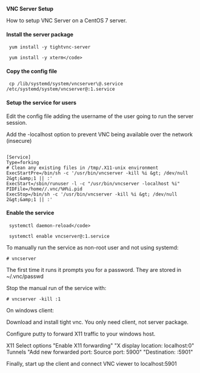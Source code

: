 <strong>VNC Server Setup</strong>

How to setup VNC Server on a CentOS 7 server.

#### Install the server package


~~~~
 yum install -y tightvnc-server

 yum install -y xterm</code>
~~~~


#### Copy the config file


~~~~
 cp /lib/systemd/system/vncserver\@.service /etc/systemd/system/vncserver@:1.service
~~~~


#### Setup the service for users



Edit the config file adding the username of the user going to run the server session.

Add the -localhost option to prevent VNC being available over the network (insecure)


~~~~

[Service]
Type=forking
# Clean any existing files in /tmp/.X11-unix environment
ExecStartPre=/bin/sh -c '/usr/bin/vncserver -kill %i &gt; /dev/null 2&gt;&amp;1 || :'
ExecStart=/sbin/runuser -l -c "/usr/bin/vncserver -localhost %i"
PIDFile=/home//.vnc/%H%i.pid
ExecStop=/bin/sh -c '/usr/bin/vncserver -kill %i &gt; /dev/null 2&gt;&amp;1 || :'
~~~~


#### Enable the service


~~~~
 systemctl daemon-reload</code>

 systemctl enable vncserver@:1.service
~~~~


To manually run the service as non-root user and not using systemd:

`# vncserver`

The first time it runs it prompts you for a password. They are stored in ~/.vnc/passwd


Stop the manual run of the service with:

`# vncserver -kill :1`


On windows client:

Download and install tight vnc. You only need client, not server package.

Configure putty to forward X11 traffic to your windows host.

X11 Select options "Enable X11 forwarding" "X display location: localhost:0"
Tunnels "Add new forwarded port: Source port: 5900" "Destination: :5901"

Finally, start up the client and connect VNC viewer to localhost:5901
